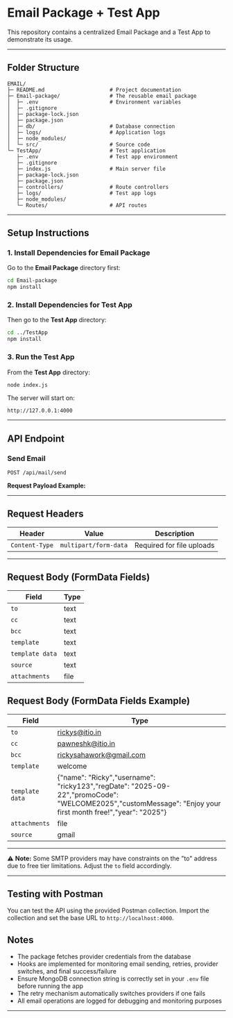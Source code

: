 # Email Package + Test App

This repository contains a centralized Email Package and a Test App to demonstrate its usage.

---

## Folder Structure

```
EMAIL/
├─ README.md                     # Project documentation
├─ Email-package/                # The reusable email package
│  ├─ .env                       # Environment variables
│  ├─ .gitignore
│  ├─ package-lock.json
│  ├─ package.json
│  ├─ db/                        # Database connection
│  ├─ logs/                      # Application logs
│  ├─ node_modules/
│  └─ src/                       # Source code
└─ TestApp/                      # Test application
   ├─ .env                       # Test app environment
   ├─ .gitignore
   ├─ index.js                   # Main server file
   ├─ package-lock.json
   ├─ package.json
   ├─ controllers/               # Route controllers
   ├─ logs/                      # Test app logs
   ├─ node_modules/
   └─ Routes/                    # API routes
```

---

## Setup Instructions

### 1. Install Dependencies for Email Package

Go to the **Email Package** directory first:

```bash
cd Email-package
npm install
```

### 2. Install Dependencies for Test App

Then go to the **Test App** directory:

```bash
cd ../TestApp
npm install
```

### 3. Run the Test App

From the **Test App** directory:

```bash
node index.js
```

The server will start on:

```
http://127.0.0.1:4000
```

---

## API Endpoint

### Send Email

```
POST /api/mail/send
```

**Request Payload Example:**


---

## Request Headers

| Header | Value | Description |
|--------|-------|-------------|
| `Content-Type` | `multipart/form-data` | Required for file uploads |


---

## Request Body (FormData Fields)

| Field | Type 
|-------|------
| `to` | text 
  `cc`| text
  `bcc`| text
| `template` |text 
| `template data` |text
| `source` | text 
| `attachments` | file 

## Request Body (FormData Fields Example)

| Field | Type
|-------|------
| `to` | rickys@itio.in
|  `cc`| pawneshk@itio.in
| `bcc`| rickysahawork@gmail.com
| `template` |welcome 
| `template data` |{"name": "Ricky","username": "ricky123","regDate": "2025-09-22","promoCode": "WELCOME2025","customMessage": "Enjoy your first month free!","year": "2025"}
| `attachments` | file 
| `source` | gmail 

---




⚠️ **Note:** Some SMTP providers may have constraints on the "to" address due to free tier limitations. Adjust the `to` field accordingly.

---

## Testing with Postman

You can test the API using the provided Postman collection. Import the collection and set the base URL to `http://localhost:4000`.


## Notes

- The package fetches provider credentials from the database
- Hooks are implemented for monitoring email sending, retries, provider switches, and final success/failure
- Ensure MongoDB connection string is correctly set in your `.env` file before running the app
- The retry mechanism automatically switches providers if one fails
- All email operations are logged for debugging and monitoring purposes
  

---



